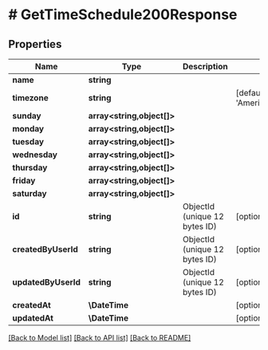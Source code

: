 # # GetTimeSchedule200Response

## Properties

Name | Type | Description | Notes
------------ | ------------- | ------------- | -------------
**name** | **string** |  |
**timezone** | **string** |  | [default to 'America/New_York']
**sunday** | **array<string,object[]>** |  |
**monday** | **array<string,object[]>** |  |
**tuesday** | **array<string,object[]>** |  |
**wednesday** | **array<string,object[]>** |  |
**thursday** | **array<string,object[]>** |  |
**friday** | **array<string,object[]>** |  |
**saturday** | **array<string,object[]>** |  |
**id** | **string** | ObjectId (unique 12 bytes ID) | [optional]
**createdByUserId** | **string** | ObjectId (unique 12 bytes ID) | [optional]
**updatedByUserId** | **string** | ObjectId (unique 12 bytes ID) | [optional]
**createdAt** | **\DateTime** |  | [optional]
**updatedAt** | **\DateTime** |  | [optional]

[[Back to Model list]](../../README.md#models) [[Back to API list]](../../README.md#endpoints) [[Back to README]](../../README.md)
